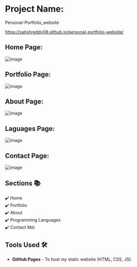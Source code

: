 # Project Name:

Personal-Portfolio_website

https://satishreddy08.github.io/personal-portfolio-website/






## Home Page:
![image](https://github.com/user-attachments/assets/918bfcc5-31ea-423e-b293-3a7ce90ab6ed)


## Portfolio Page:
![image](https://github.com/user-attachments/assets/ca8ef84d-4397-46f5-864d-2915e1091baf)

## About Page:
![image](https://github.com/user-attachments/assets/03ce345b-d01c-43c1-bf5a-737bcefe89c0)

## Laguages Page:
![image](https://github.com/user-attachments/assets/9aedf277-221a-44d3-963e-9a129359f51e)

## Contact Page:
![image](https://github.com/user-attachments/assets/cb5a208b-a4b0-464c-9983-44d286b008b6)


## Sections 📚
✔️ Home\
✔️ Portfolio\
✔️ About\
✔️ Programming Languages\
✔️ Contact Me\

## Tools Used 🛠️
* <b>GitHub Pages</b> - To host my static website (HTML, CSS, JS).


